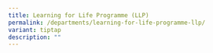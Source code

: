 ```yaml
---
title: Learning for Life Programme (LLP)
permalink: /departments/learning-for-life-programme-llp/
variant: tiptap
description: ""
---
```

